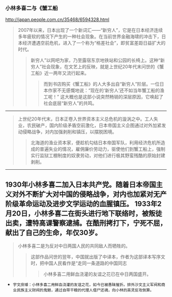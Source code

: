 ### 小林多喜二与《蟹工船
http://japan.people.com.cn/35468/6594328.html
>2007年以来，日本出现了一个新词汇——“新穷人”，它是在日本经济连续多年疲软的情况下产生的一种社会现象。在当前世界金融海啸的冲击下，日本经济遭遇空前危机，进入了一个称为“格差社会”，即贫富差距日益扩大的时代。
>>新穷人”以网吧为家，乃至露宿东京地铁站和公园的长椅上。这种“新穷人”社会现象，在文艺上的反映，就是上世纪20年代末问世的《蟹工船》近一两年又流行起来。
>>>而到书店购买《蟹工船》的人大多出自“新穷人”阶层。一位日本作家不无感慨地说：“现在的‘新穷人’还不如当年蟹工船的渔工呢！” 这大概也是这部小说突然畅销的深层原因，它唤起了社会底层“新穷人”的共鸣。
---
>上世纪20年代末，日本正卷入世界资本主义总危机的漩涡之中。工人失业，农民破产，国内阶级矛盾空前激化，日本帝国主义企图通过对外加紧发动侵略战争，对内加强剥削和镇压，以摆脱困境。
>>北海道的渔业资本家，便趁机勾结日本帝国军队，利用经济危机所造成的普遍失业的情况，雇佣廉价劳动力，驱使他们到蟹工船上，强制实行监狱工棚制度的奴隶劳动，对他们进行极其野蛮残酷的原始封建剥削。
---
1930年小林多喜二加入日本共产党。随着日本帝国主义对外不断扩大对中国的侵略战争，对内也加紧对无产阶级革命运动及进步文学运动的血腥镇压。
1933年2月20日，小林多喜二在街头进行地下联络时，被叛徒出卖，遭特高课警察逮捕。在酷刑拷打下，宁死不屈，献出了自己的生命，年仅30岁。
---
>小林多喜二是为反对中日两国人民的共同敌人而牺牲的。
>>这部作品问世的翌年，中国就出版了中译本，作者为这部译本写序文时，把中国人民看作是“走同一条道路的中国同志
>>>小林多喜二用鲜血浇灌的友谊之花已在中日两国盛开。
- `宇文庶噱：小林多喜二用鲜血浇灌的友谊之花，如今已被愚昧摧折。排外沙文主义军阀和商业民族主义财阀的鬼魅，通过自带干粮的代理人借尸还魂，向小林的英灵反攻倒算。`